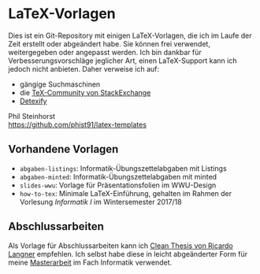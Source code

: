 # LaTeX-Vorlagen

Dies ist ein Git-Repository mit einigen LaTeX-Vorlagen, die ich im Laufe der Zeit erstellt oder abgeändert habe.
Sie können frei verwendet, weitergegeben oder angepasst werden.
Ich bin dankbar für Verbesserungsvorschläge jeglicher Art, einen LaTeX-Support kann ich jedoch nicht anbieten.
Daher verweise ich auf:

* gängige Suchmaschinen
* die [TeX-Community von StackExchange](https://tex.stackexchange.com/)
* [Detexify](http://detexify.kirelabs.org/classify.html)

Phil Steinhorst <br/>
https://github.com/phist91/latex-templates


## Vorhandene Vorlagen
* `abgaben-listings`: Informatik-Übungszettelabgaben mit Listings
* `abgaben-minted`: Informatik-Übungszettelabgaben mit minted
* `slides-wwu`: Vorlage für Präsentationsfolien im WWU-Design
* `how-to-tex`: Minimale LaTeX-Einführung, gehalten im Rahmen der Vorlesung *Informatik I* im Wintersemester 2017/18

## Abschlussarbeiten
Als Vorlage für Abschlussarbeiten kann ich [Clean Thesis von Ricardo Langner](http://cleanthesis.der-ric.de/) empfehlen.
Ich selbst habe diese in leicht abgeänderter Form für meine [Masterarbeit](https://www.github.com/phist91/gc-thesis) im Fach Informatik verwendet.
